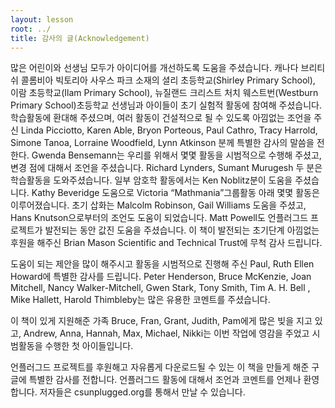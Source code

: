 ```yaml
---
layout: lesson
root: ../
title: 감사의 글(Acknowledgement)
---
```


많은 어린이와 선생님 모두가 아이디어를 개선하도록 도움을 주셨습니다. 캐나다 브리티쉬 콜롬비아 빅토리아 사우스 파크 소재의 셜리 초등학교(Shirley Primary School), 이람 초등학교(Ilam Primary School), 뉴질랜드 크리스트 처치 웨스트번(Westburn Primary School)초등학교 선생님과 아이들이 초기 실험적 활동에 참여해 주셨습니다. 학습활동에 환대해 주셨으며, 여러 활동이 건설적으로 될 수 있도록 아낌없는 조언을 주신 Linda Picciotto, Karen Able, Bryon Porteous, Paul Cathro, Tracy Harrold, Simone Tanoa, Lorraine Woodfield, Lynn Atkinson 분께 특별한 감사의 말씀을 전한다. Gwenda Bensemann는 우리를 위해서 몇몇 활동을 시범적으로 수행해 주셨고, 변경 점에 대해서 조언을 주셨습니다. Richard Lynders, Sumant Murugesh 두 분은 학습활동을 도와주셨습니다. 일부 암호학 활동에서는 Ken Noblitz분이 도움을 주셨습니다. Kathy Beveridge 도움으로 Victoria “Mathmania”그룹활동 아래 몇몇 활동은 이루어졌습니다. 초기 삽화는 Malcolm Robinson, Gail Williams 도움을 주셨고, Hans Knutson으로부터의 조언도 도움이 되었습니다. Matt Powell도 언플러그드 프로젝트가 발전되는 동안 값진 도움을 주셨습니다. 이 책이 발전되는 초기단계 아낌없는 후원을 해주신 Brian Mason Scientific and Technical Trust에 무척 감사 드립니다.

도움이 되는 제안을 많이 해주시고 활동을 시범적으로 진행해 주신 Paul, Ruth Ellen Howard에 특별한 감사를 드립니다. Peter Henderson, Bruce McKenzie, Joan Mitchell, Nancy Walker-Mitchell, Gwen Stark, Tony Smith, Tim A. H. Bell , Mike Hallett, Harold Thimbleby는 많은 유용한 코멘트를 주셨습니다.

이 책이 있게 지원해준 가족 Bruce, Fran, Grant, Judith, Pam에게 많은 빚을 지고 있고, Andrew, Anna, Hannah, Max, Michael, Nikki는 이번 작업에 영감을 주었고 시범활동을 수행한 첫 아이들입니다.

언플러그드 프로젝트를 후원해고 자유롭게 다운로드될 수 있는 이 책을 만들게 해준 구글에 특별한 감사를 전합니다.
언플러그드 활동에 대해서 조언과 코멘트를 언제나 환영합니다. 저자들은 csunplugged.org를 통해서 만날 수 있습니다.